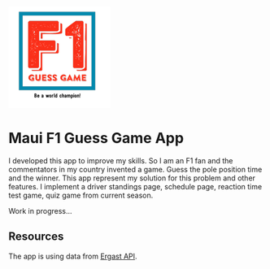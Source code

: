 ![image](https://github.com/Sthofy/MAUI_F1_Pole_Time_Guesser/blob/main/PoleTimeGuesser/PoleTimeGuesser/Resources/Images/app_logo.jpg)
# Maui F1 Guess Game App

I developed this app to improve my skills. So I am an F1 fan and the commentators in my country invented a game. Guess the pole position time and the winner. This app represent my solution for this problem and other features. I implement a driver standings page, schedule page, reaction time test game, quiz game from current season.

Work in progress...

## Resources
 The app is using data from [Ergast API](http://ergast.com/mrd/).
